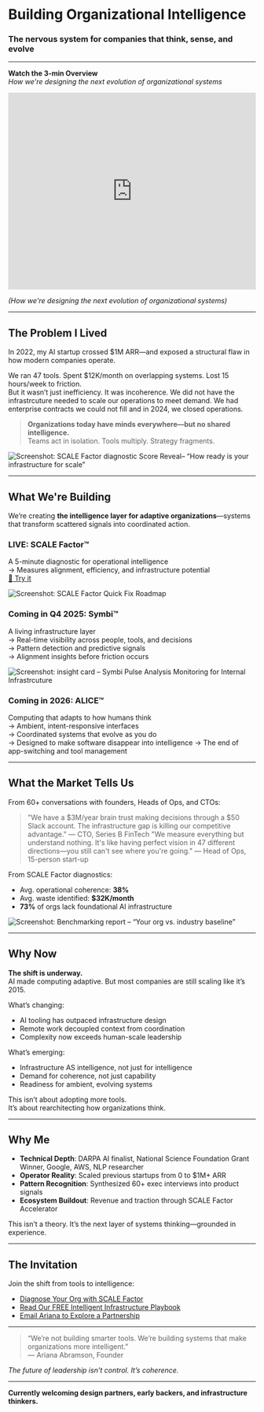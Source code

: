 # Building Organizational Intelligence 
### The nervous system for companies that think, sense, and evolve

---

**Watch the 3-min Overview**  
*How we're designing the next evolution of organizational systems*

<iframe src="https://www.loom.com/embed/583c995397264bd69f55ab7bbc2c7d30?sid=0dbe35e7-0591-4f37-ac31-e207164f57e9"
frameborder="0" webkitallowfullscreen mozallowfullscreen allowfullscreen
style="width:100%; height:400px;"></iframe>

*(How we're designing the next evolution of organizational systems)*

---

## The Problem I Lived

In 2022, my AI startup crossed $1M ARR—and exposed a structural flaw in how modern companies operate.

We ran 47 tools. Spent $12K/month on overlapping systems. Lost 15 hours/week to friction.  
But it wasn’t just inefficiency. It was incoherence. We did not have the infrastrcuture needed to scale our operations to meet demand. We had enterprise contracts we could not fill and in 2024, we closed operations. 

> **Organizations today have minds everywhere—but no shared intelligence.**  
> Teams act in isolation. Tools multiply. Strategy fragments.

![Screenshot: SCALE Factor diagnostic Score Reveal– “How ready is your infrastructure for scale”](./screenshots/scalefactor-1.png)

---

## What We're Building

We’re creating **the intelligence layer for adaptive organizations**—systems that transform scattered signals into coordinated action.

### LIVE: SCALE Factor™  
A 5-minute diagnostic for operational intelligence  
→ Measures alignment, efficiency, and infrastructure potential  
[🔗 Try it](https://scalefactor.nadis.ai)

![Screenshot: SCALE Factor Quick Fix Roadmap](./screenshots/scalefactor-2.png)

### Coming in Q4 2025: Symbi™  
A living infrastructure layer  
→ Real-time visibility across people, tools, and decisions  
→ Pattern detection and predictive signals  
→ Alignment insights before friction occurs

![Screenshot: insight card – Symbi Pulse Analysis Monitoring for Internal Infrastrcuture](./screenshots/symbi-screenshot.png)

### Coming in 2026: ALICE™  
Computing that adapts to how humans think  
→ Ambient, intent-responsive interfaces  
→ Coordinated systems that evolve as you do  
→ Designed to make software disappear into intelligence
→ The end of app-switching and tool management

---

## What the Market Tells Us

From 60+ conversations with founders, Heads of Ops, and CTOs:

> "We have a $3M/year brain trust making decisions through a $50 Slack account. The infrastructure gap is killing our competitive advantage." 
> — CTO, Series B FinTech
> "We measure everything but understand nothing. It's like having perfect vision in 47 different directions—you still can't see where you're going."
> — Head of Ops, 15-person start-up


From SCALE Factor diagnostics:
- Avg. operational coherence: **38%**  
- Avg. waste identified: **$32K/month**  
- **73%** of orgs lack foundational AI infrastructure

![Screenshot: Benchmarking report – “Your org vs. industry baseline”](./screenshots/scalefactor-3.png)

---

## Why Now

**The shift is underway.**  
AI made computing adaptive. But most companies are still scaling like it’s 2015.

What’s changing:
- AI tooling has outpaced infrastructure design  
- Remote work decoupled context from coordination  
- Complexity now exceeds human-scale leadership

What’s emerging:
- Infrastructure AS intelligence, not just for intelligence 
- Demand for coherence, not just capability  
- Readiness for ambient, evolving systems

This isn’t about adopting more tools.  
It’s about rearchitecting how organizations think.

---

## Why Me

- **Technical Depth**: DARPA AI finalist, National Science Foundation Grant Winner, Google, AWS, NLP researcher  
- **Operator Reality**: Scaled previous startups from 0 to $1M+ ARR  
- **Pattern Recognition**: Synthesized 60+ exec interviews into product signals  
- **Ecosystem Buildout**: Revenue and traction through SCALE Factor Accelerator

This isn’t a theory. It’s the next layer of systems thinking—grounded in experience.

---

## The Invitation

Join the shift from tools to intelligence:  
- [Diagnose Your Org with SCALE Factor](https://scalefactor.nadis.ai)  
- [Read Our FREE Intelligent Infrastructure Playbook](https://aiwithari.gitbook.io/intelligent-infrastructure/)  
- [Email Ariana to Explore a Partnership](mailto:ariana.abramson@gmail.com)

---

> “We’re not building smarter tools. We’re building systems that make organizations more intelligent.”  
> — Ariana Abramson, Founder

*The future of leadership isn’t control. It’s coherence.*

---

**Currently welcoming design partners, early backers, and infrastructure thinkers.**
